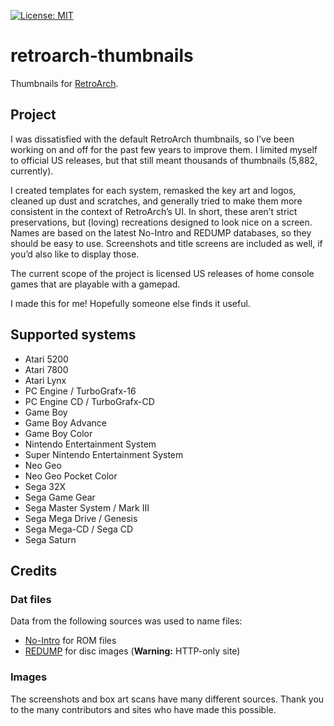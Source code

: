 [![License: MIT](https://img.shields.io/badge/License-MIT-yellow.svg)](https://opensource.org/licenses/MIT)

# retroarch-thumbnails

Thumbnails for [RetroArch](https://www.retroarch.com/).

## Project

I was dissatisfied with the default RetroArch thumbnails, so I’ve been working on and off for the past few years to improve them. I limited myself to official US releases, but that still meant thousands of thumbnails (5,882, currently).

I created templates for each system, remasked the key art and logos, cleaned up dust and scratches, and generally tried to make them more consistent in the context of RetroArch’s UI. In short, these aren’t strict preservations, but (loving) recreations designed to look nice on a screen.
Names are based on the latest No-Intro and REDUMP databases, so they should be easy to use. Screenshots and title screens are included as well, if you’d also like to display those.

The current scope of the project is licensed US releases of home console games that are playable with a gamepad.

I made this for me! Hopefully someone else finds it useful.

## Supported systems

* Atari 5200
* Atari 7800
* Atari Lynx
* PC Engine / TurboGrafx-16
* PC Engine CD / TurboGrafx-CD
* Game Boy
* Game Boy Advance
* Game Boy Color
* Nintendo Entertainment System
* Super Nintendo Entertainment System
* Neo Geo
* Neo Geo Pocket Color
* Sega 32X
* Sega Game Gear
* Sega Master System / Mark III
* Sega Mega Drive / Genesis
* Sega Mega-CD / Sega CD
* Sega Saturn

## Credits

### Dat files

Data from the following sources was used to name files:

* [No-Intro](https://no-intro.org/) for ROM files
* [REDUMP](http://redump.org/) for disc images (**Warning:** HTTP-only site)

### Images

The screenshots and box art scans have many different sources. Thank you to the many contributors and sites who have made this possible.
